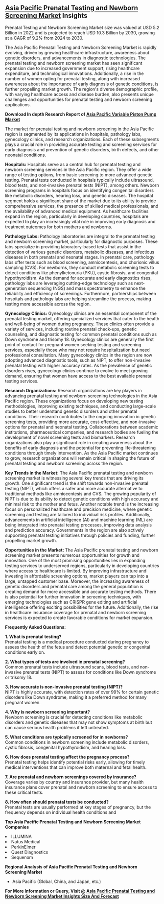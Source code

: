 <h2><a href="https://www.verifiedmarketreports.com/download-sample/?rid=54834&amp;utm_source=Github-Feb&amp;utm_medium=219" target="_blank">Asia Pacific Prenatal Testing and Newborn Screening Market</a> Insights</h2><p>Prenatal Testing and Newborn Screening Market size was valued at USD 5.2 Billion in 2022 and is projected to reach USD 10.3 Billion by 2030, growing at a CAGR of 9.2% from 2024 to 2030.</p><p><p>The Asia Pacific Prenatal Testing and Newborn Screening Market is rapidly evolving, driven by growing healthcare infrastructure, awareness about genetic disorders, and advancements in diagnostic technologies. The prenatal testing and newborn screening market has seen significant expansion due to increased government support, rising healthcare expenditure, and technological innovations. Additionally, a rise in the number of women opting for prenatal testing, along with increased awareness about the importance of early diagnosis of genetic conditions, is further propelling market growth. The region's diverse demographic profile, with varying healthcare access and disease burden, also presents unique challenges and opportunities for prenatal testing and newborn screening applications. <strong><p><strong>Download In depth Research Report of <a href="https://www.verifiedmarketreports.com/download-sample/?rid=236118&amp;utm_source=Pulse-Dec&amp;utm_medium=219" target="_blank">Asia Pacific Variable Piston Pump Market</a></strong></p></strong></p> <p>The market for prenatal testing and newborn screening in the Asia Pacific region is segmented by its applications in hospitals, pathology labs, gynecology clinics, and research organizations. Each of these subsegments plays a crucial role in providing accurate testing and screening services for early diagnosis and prevention of genetic disorders, birth defects, and other neonatal conditions.</p> <p><strong>Hospitals:</strong> Hospitals serve as a central hub for prenatal testing and newborn screening services in the Asia Pacific region. They offer a wide range of testing options, from basic screening to more advanced genetic testing. Prenatal tests conducted in hospitals typically include ultrasound, blood tests, and non-invasive prenatal tests (NIPT), among others. Newborn screening programs in hospitals focus on identifying congenital disorders like metabolic disorders, hearing loss, and genetic diseases. The hospital segment holds a significant share of the market due to its ability to provide comprehensive services, the presence of skilled medical professionals, and the availability of advanced medical equipment. As healthcare facilities expand in the region, particularly in developing countries, hospitals are expected to play an increasingly vital role in improving early diagnosis and treatment outcomes for both mothers and newborns.</p> <p><strong>Pathology Labs:</strong> Pathology laboratories are integral to the prenatal testing and newborn screening market, particularly for diagnostic purposes. These labs specialize in providing laboratory-based tests that assist in the detection of various genetic disorders, metabolic diseases, and infectious diseases in both prenatal and neonatal stages. In prenatal care, pathology labs offer tests such as blood screening, amniocentesis, and chorionic villus sampling (CVS). For newborns, they conduct metabolic screening tests to detect conditions like phenylketonuria (PKU), cystic fibrosis, and congenital hypothyroidism. As the demand for accurate and early diagnostics rises, pathology labs are leveraging cutting-edge technology such as next-generation sequencing (NGS) and mass spectrometry to enhance the reliability and efficiency of screenings. Furthermore, partnerships between hospitals and pathology labs are helping streamline the process, making testing more accessible across the region.</p> <p><strong>Gynecology Clinics:</strong> Gynecology clinics are an essential component of the prenatal testing market, offering specialized services that cater to the health and well-being of women during pregnancy. These clinics often provide a variety of services, including routine prenatal check-ups, genetic counseling, and diagnostic testing for common prenatal conditions such as Down syndrome and trisomy 18. Gynecology clinics are generally the first point of contact for pregnant women seeking testing and screening services, especially those who may not require hospitalization but need professional consultation. Many gynecology clinics in the region are now adopting advanced diagnostic tools, such as NIPT, to offer non-invasive prenatal testing with higher accuracy rates. As the prevalence of genetic disorders rises, gynecology clinics continue to evolve to meet growing demand, ensuring that women have access to the best available prenatal testing services.</p> <p><strong>Research Organizations:</strong> Research organizations are key players in advancing prenatal testing and newborn screening technologies in the Asia Pacific region. These organizations focus on developing new testing methodologies, improving existing techniques, and conducting large-scale studies to better understand genetic disorders and other prenatal conditions. Their research contributes to the ongoing innovation in genetic screening tests, providing more accurate, cost-effective, and non-invasive options for prenatal and neonatal testing. Collaborations between academic institutions, pharmaceutical companies, and research bodies are fueling the development of novel screening tests and biomarkers. Research organizations also play a significant role in creating awareness about the benefits of early diagnosis and the potential for preventing life-threatening conditions through timely intervention. As the Asia Pacific market continues to grow, research organizations will remain critical in shaping the future of prenatal testing and newborn screening across the region.</p> <p><strong>Key Trends in the Market:</strong> The Asia Pacific prenatal testing and newborn screening market is witnessing several key trends that are driving its growth. One significant trend is the shift towards non-invasive prenatal testing (NIPT), which offers a safer and more accurate alternative to traditional methods like amniocentesis and CVS. The growing popularity of NIPT is due to its ability to detect genetic conditions with high accuracy and minimal risk to the mother and fetus. Another notable trend is the increasing focus on personalized healthcare and precision medicine, where genetic screening and testing are tailored to individual risk profiles. Additionally, advancements in artificial intelligence (AI) and machine learning (ML) are being integrated into prenatal testing processes, improving data analysis and prediction accuracy. Governments in the region are also actively supporting prenatal testing initiatives through policies and funding, further propelling market growth.</p> <p><strong>Opportunities in the Market:</strong> The Asia Pacific prenatal testing and newborn screening market presents numerous opportunities for growth and innovation. One of the most promising opportunities lies in expanding testing services to underserved regions, particularly in developing countries where access to healthcare is limited. By improving infrastructure and investing in affordable screening options, market players can tap into a large, untapped customer base. Moreover, the increasing awareness of genetic disorders and prenatal care among the general population is creating demand for more accessible and accurate testing methods. There is also potential for further innovation in screening techniques, with emerging technologies such as CRISPR gene editing and artificial intelligence offering exciting possibilities for the future. Additionally, the rise in healthcare insurance coverage for prenatal and newborn screening services is expected to create favorable conditions for market expansion.</p> <p><strong>Frequently Asked Questions:</strong></p> <p><strong>1. What is prenatal testing?</strong><br> Prenatal testing is a medical procedure conducted during pregnancy to assess the health of the fetus and detect potential genetic or congenital conditions early on.</p> <p><strong>2. What types of tests are involved in prenatal screening?</strong><br> Common prenatal tests include ultrasound scans, blood tests, and non-invasive prenatal tests (NIPT) to assess for conditions like Down syndrome or trisomy 18.</p> <p><strong>3. How accurate is non-invasive prenatal testing (NIPT)?</strong><br> NIPT is highly accurate, with detection rates of over 99% for certain genetic disorders like Down syndrome, making it a preferred method for many pregnant women.</p> <p><strong>4. Why is newborn screening important?</strong><br> Newborn screening is crucial for detecting conditions like metabolic disorders and genetic diseases that may not show symptoms at birth but can cause serious health problems if left untreated.</p> <p><strong>5. What conditions are typically screened for in newborns?</strong><br> Common conditions in newborn screening include metabolic disorders, cystic fibrosis, congenital hypothyroidism, and hearing loss.</p> <p><strong>6. How does prenatal testing affect the pregnancy process?</strong><br> Prenatal testing helps identify potential risks early, allowing for timely medical interventions that can improve both maternal and fetal health.</p> <p><strong>7. Are prenatal and newborn screenings covered by insurance?</strong><br> Coverage varies by country and insurance provider, but many health insurance plans cover prenatal and newborn screening to ensure access to these critical tests.</p> <p><strong>8. How often should prenatal tests be conducted?</strong><br> Prenatal tests are usually performed at key stages of pregnancy, but the frequency depends on individual health conditions and</p><p><strong>Top Asia Pacific Prenatal Testing and Newborn Screening Market Companies</strong></p><div data-test-id=""><p><li>ILLUMINA</li><li> Natus Medical</li><li> PerkinElmer</li><li> Quest Diagnostics</li><li> Sequenom</li></p><div><strong>Regional Analysis of&nbsp;Asia Pacific Prenatal Testing and Newborn Screening Market</strong></div><ul><li dir="ltr"><p dir="ltr">Asia Pacific (Global, China, and Japan, etc.)</p></li></ul><p><strong>For More Information or Query, Visit @&nbsp;</strong><strong><a href="https://www.verifiedmarketreports.com/product/global-prenatal-testing-and-newborn-screening-market-2019-by-manufacturers-countries-type-and-application-forecast-to-2024/?utm_source=Github-Feb&amp;utm_medium=219" target="_blank">Asia Pacific Prenatal Testing and Newborn Screening Market Insights Size And Forecast</a></strong></p></div><h2>&nbsp;</h2><div data-test-id="">&nbsp;</div>
